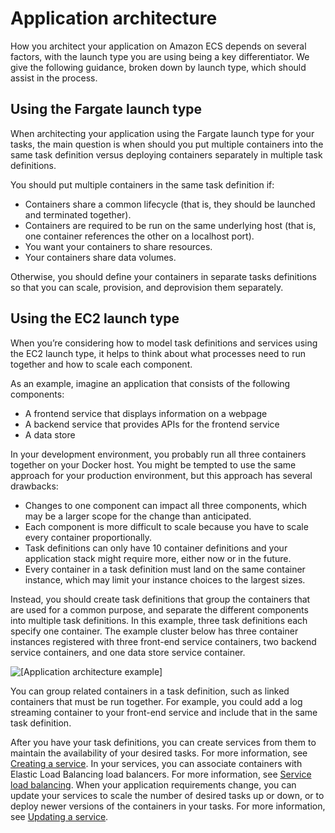 # Application architecture<a name="application_architecture"></a>

How you architect your application on Amazon ECS depends on several factors, with the launch type you are using being a key differentiator\. We give the following guidance, broken down by launch type, which should assist in the process\.

## Using the Fargate launch type<a name="application_architecture_fargate"></a>

When architecting your application using the Fargate launch type for your tasks, the main question is when should you put multiple containers into the same task definition versus deploying containers separately in multiple task definitions\.

You should put multiple containers in the same task definition if:
+ Containers share a common lifecycle \(that is, they should be launched and terminated together\)\.
+ Containers are required to be run on the same underlying host \(that is, one container references the other on a localhost port\)\.
+ You want your containers to share resources\.
+ Your containers share data volumes\.

Otherwise, you should define your containers in separate tasks definitions so that you can scale, provision, and deprovision them separately\.

## Using the EC2 launch type<a name="application_architecture_ec2"></a>

When you’re considering how to model task definitions and services using the EC2 launch type, it helps to think about what processes need to run together and how to scale each component\.

As an example, imagine an application that consists of the following components:
+ A frontend service that displays information on a webpage
+ A backend service that provides APIs for the frontend service
+ A data store

In your development environment, you probably run all three containers together on your Docker host\. You might be tempted to use the same approach for your production environment, but this approach has several drawbacks:
+ Changes to one component can impact all three components, which may be a larger scope for the change than anticipated\.
+ Each component is more difficult to scale because you have to scale every container proportionally\.
+ Task definitions can only have 10 container definitions and your application stack might require more, either now or in the future\.
+ Every container in a task definition must land on the same container instance, which may limit your instance choices to the largest sizes\.

Instead, you should create task definitions that group the containers that are used for a common purpose, and separate the different components into multiple task definitions\. In this example, three task definitions each specify one container\. The example cluster below has three container instances registered with three front\-end service containers, two backend service containers, and one data store service container\.

![\[Application architecture example\]](http://docs.aws.amazon.com/AmazonECS/latest/developerguide/images/application.png)

You can group related containers in a task definition, such as linked containers that must be run together\. For example, you could add a log streaming container to your front\-end service and include that in the same task definition\.

After you have your task definitions, you can create services from them to maintain the availability of your desired tasks\. For more information, see [Creating a service](create-service.md)\. In your services, you can associate containers with Elastic Load Balancing load balancers\. For more information, see [Service load balancing](service-load-balancing.md)\. When your application requirements change, you can update your services to scale the number of desired tasks up or down, or to deploy newer versions of the containers in your tasks\. For more information, see [Updating a service](update-service.md)\.